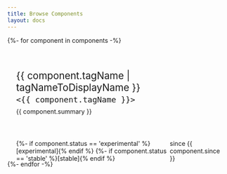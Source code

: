 ```yaml
---
title: Browse Components
layout: docs
---
```


<quiet-text-field id="component-search" label="Searching {{ components.length }} custom elements" pill autofocus clearable>
  <quiet-icon slot="start" name="search"></quiet-icon>
</quiet-text-field>

<!-- Screen reader announcements -->
<div id="search-status" aria-live="polite" class="visually-hidden"></div>

<div id="component-index">
  {%- for component in components -%}
    <a 
      class="component" 
      href="/docs/components/{{ component.tagName | stripQuietPrefix}}"
    >
      <p class="name">{{ component.tagName | tagNameToDisplayName }}</p>
      <p class="tag-name"><code>&lt;{{ component.tagName }}&gt;</code></p>
      <p class="summary">{{ component.summary }}</p>
      <div class="badges">
        {%- if component.status == 'experimental' %}[experimental]{% endif %}
        {%- if component.status == 'stable' %}[stable]{% endif %}
        <quiet-badge>since {{ component.since }}</quiet-badge>
      </div>
    </a>
  {%- endfor -%}

  <div class="empty" hidden>
    <quiet-icon name="cheese"></quiet-icon>
    No components found
  </div>
</div>

<script type="module">
  import lunr from 'https://cdn.jsdelivr.net/npm/lunr/+esm';

  const searchBox = document.getElementById('component-search');
  const searchStatus = document.getElementById('search-status');
  const searchDebounce = 200;
  const componentIndex = document.getElementById('component-index');
  const components = Array.from(componentIndex.querySelectorAll('.component'));
  const emptyState = componentIndex.querySelector('.empty');
  let searchTimeout;

  const documents = components.map((component, index) => {
    const getName = () => {
      const nameEl = component.querySelector('.name');
      return nameEl ? nameEl.textContent || '' : '';
    };

    const getTagName = () => {
      const tagEl = component.querySelector('.tag-name');
      return tagEl ? tagEl.textContent || '' : '';
    };

    const getSummary = () => {
      const summaryEl = component.querySelector('.summary');
      return summaryEl ? summaryEl.textContent || '' : '';
    };

    return {
      id: index.toString(),
      name: getName().toLowerCase(),
      tagName: getTagName().toLowerCase(),
      summary: getSummary().toLowerCase()
    };
  });

  // Build the search index
  const searchIndex = lunr(function() {
    this.ref('id');
    this.field('name');
    this.field('tagName');
    this.field('summary');
    
    documents.forEach(doc => {
      const safeDoc = {
        id: doc.id,
        name: doc.name || '',
        tagName: doc.tagName || '',
        summary: doc.summary || ''
      };
      this.add(safeDoc);
    });
  });

  function updateSearchResults(query = '') {
    query = query.trim().toLowerCase();
    
    // Show all components when the query is empty
    if (!query) {
      components.forEach(component => component.hidden = false);
      emptyState.hidden = true;
      searchStatus.textContent = `Showing all ${components.length} components`;
      return;
    }

    try {
      // Perform a Lunr search
      const searchTerms = query
        .split(' ')
        .map((term, index, arr) => `${term}${index === arr.length - 1 ? `* ${term}~1` : '~1'}`)
        .join(' ');
      const results = searchIndex.search(`${query} ${searchTerms}`);
      const matchedIndexes = new Set(results.map(result => parseInt(result.ref)));
      
      // Update visibility and count matches
      let visibleCount = 0;
      components.forEach((component, index) => {
        const isMatch = matchedIndexes.has(index);
        if (isMatch) visibleCount++;
        component.hidden = !isMatch;
      });

      emptyState.hidden = visibleCount !== 0;
      
      // Announce results
      const status = visibleCount === 0 
        ? 'No components found' 
        : `Found ${visibleCount} matching component${visibleCount === 1 ? '' : 's'}`;
      searchStatus.textContent = status;
    } catch (err) {
      // On error, show all components
      components.forEach(component => component.hidden = false);
      emptyState.hidden = true;
      searchStatus.textContent = `Showing all ${components.length} components`;
    }
  }

  searchBox.addEventListener('quiet-input', (event) => {
    clearTimeout(searchTimeout);
    searchTimeout = setTimeout(() => updateSearchResults(searchBox.value), searchDebounce);
  });

  // Initialize results
  updateSearchResults(searchBox.value);
</script>

<style>
  #component-search {
    margin-block-end: var(--quiet-content-spacing);
  }

  #component-index {
    display: grid;
    grid-template-columns: repeat(auto-fill, minmax(18rem, 1fr));
    align-items: start;
    gap: 1rem;
    width: 100%;
    margin-block-end: var(--quiet-content-spacing);

    .component {
      display: flex;
      flex-direction: column;
      flex: 1 1 auto;
      height: 100%;
      border: var(--quiet-border-style) var(--quiet-border-width) var(--quiet-neutral-stroke-softer);
      border-radius: var(--quiet-border-radius);
      background-color: var(--quiet-paper-color);
      box-shadow: var(--quiet-shadow-soft);
      font-weight: inherit;
      padding: 1.25rem;
      text-decoration: none;
      color: inherit;
      
      &:focus-visible {
        outline-offset: calc(-1 * var(--quiet-border-width));
      }

      .name {
        font-size: 1.3875rem;
        font-weight: var(--quiet-font-weight-semibold);
        margin-block-end: 0.25rem;
      }

      .tag-name {
        margin-block: 0;
      }

      .summary {
        margin-block: 0.5rem 1rem;
      }

      code {
        color: var(--quiet-text-muted);
        background: transparent;
        font-size: 1.125rem;
        white-space: normal;
        padding: 0;
      }

      .badges {
        display: flex;
        gap: .25rem;
        align-items: center;
        margin-top: auto;
      }
    }

    .empty {
      grid-column: 1 / -1;
      padding: 3rem 2rem;
      color: var(--quiet-text-muted);
      font-size: 1.125rem;
      text-align: center;

      quiet-icon {
        display: block;
        width: 2rem;
        height: 2rem;
        margin-inline: auto;
        margin-block-end: 0.5rem;
      }
    }
  }
</style>